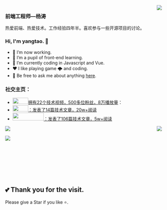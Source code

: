 <img align="right" src="https://count.getloli.com/get/@:Minori-ty?theme=rule34">

### 前端工程师—杨涛

热爱前端、热爱技术。工作经验四年半。喜欢参与一些开源项目的讨论。

### Hi, I'm yangtao. 👋

- 🔭 I’m now working.
- 🌱 I’m a pupil of front-end learning.
- 🤔 I’m currently coding in Javascript and Vue.
- ❤️ I like playing game 🌩 and coding.
- 💬 Be free to ask me about anything [here](https://github.com/yangtao5201314/yangtao5201314).  

### **社交主页：**

- <a href="https://space.bilibili.com/560080179"><code><img src="http://n.sinaimg.cn/sinakd2020519s/88/w600h288/20200519/0492-itvqcca2822585.png" height="20" width="50"/></code>拥有22个技术视频，500多位粉丝，8万播放量</a>：
- <a href="https://blog.csdn.net/qq_48652579?spm=1000.2115.3001.5343"><code><img height="20" width="50" src="https://img-home.csdnimg.cn/images/20201124032511.png"></code>：发表了14篇技术文章，20w+阅读</a>
- <a href="https://developer.aliyun.com/profile/expert/n5cbl6lpfvc2a"><code><img height="25" width="100" src="https://img.alicdn.com/tfs/TB13DzOjXP7gK0jSZFjXXc5aXXa-212-48.png"></code>：发表了106篇技术文章，5w+阅读</a>


  
<img align="left" src="https://github-readme-stats.vercel.app/api?username=alanHzw&show_icons=true&hide_border=true">
<img align="right" src="https://github-readme-stats.vercel.app/api/top-langs/?username=alanHzw&hide_border=true">   
<br>  

  
  
![](https://activity-graph.herokuapp.com/graph?username=alanhzw&theme=github)

<br>  
<br>  <br>  <br>  
  <br>    <br>  


##  💕 Thank you for the visit.

Please give a Star if you like ⭐.


